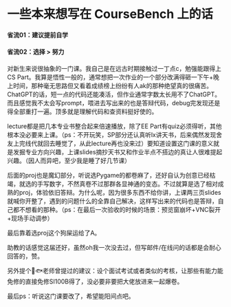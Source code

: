# 一些本来想写在 CourseBench 上的话

#### 省流01：建议提前自学

#### 省流02：选择 $>$ 努力

对新生来说很抽象的一门课。我自己是在远古时期接触过一丁点c，勉强能跟得上CS Part。我算是悟性一般的，通常想把一次作业的一个部分改满得砸一下午+晚上时间，那种毫无思路但又看着成绩榜上纷纷有人ak的那种绝望真的很痛苦。ChatGPT的话，短一点的代码还能凑活，但作业通常字数太长用不了ChatGPT。而且感觉我不太会写prompt，喂进去写出来的也是答辩代码，debug完发现还是得全部重打一遍。顶多就是理解代码和查资料挺好使的。

lecture都是把几本专业书整合起来倍速播放，除了EE Part有quiz必须得听，其他根本没必要来上课。（ps：不开玩笑，SP部分还认真听lx讲天书，后来偶然发现舍友上完线代就回去睡觉了，从此lecture再也没来过）要知道设置这门课的意义就是发掘专业方向兴趣，上课slides摘抄天书又和作业半点不搭边的真让人很难提起兴趣。（因人而异吧，至少我是睡了好几节课）

后面的proj也是魔幻部分，听说选Pygame的都卷麻了，还好自认为创意已经枯竭，就选的手写数字，不然真卷不过那群各显神通的变态。不过就算是选了相对成熟的proj，体验依旧答辩。为什么呢，因为很多东西不给你讲，上课两三页slides就喊你开整了，遇到的问题什么的全靠自己解决，这样写出来的代码也是答辩，自己都不想看的那种。（ps：在最后一次验收的时候的场景：预览窗崩坏+VNC裂开+现场手动调参）

最后靠着选proj这个狗屎运给了A。

助教的话感觉这届还好，虽然oh我一次没去过，但写邮件/在线问的话都是会耐心回答的，赞。

另外提个🥄🐟老师曾提过的建议：设个面试考试或者类似的考核，让那些有能力能免修的直接免修SI100B得了，没必要非要把大佬放进来一起爆卷。

最后ps：听说这门课要改了，希望能阳间点吧。